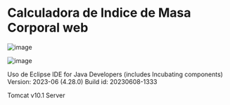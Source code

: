 
# Calculadora de Indice de Masa Corporal web

![image](https://github.com/SuarezSebastian2/SenaWeb/assets/78248849/badcb4d9-0210-499e-a2eb-cc143e736ec8)

![image](https://github.com/SuarezSebastian2/SenaWeb/assets/78248849/9b763a29-74d2-4e01-b854-3f37c40828e8)

Uso de Eclipse IDE for Java Developers (includes Incubating components)
Version: 2023-06 (4.28.0)
Build id: 20230608-1333

Tomcat v10.1 Server
